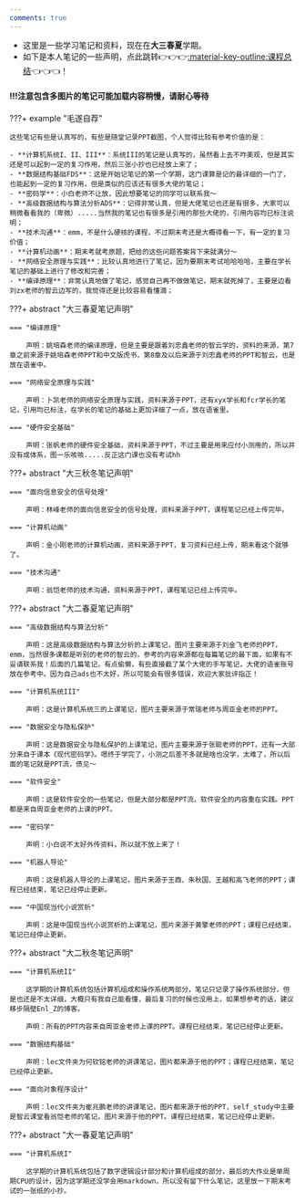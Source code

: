 ```yaml
---
comments: true
---
```

- 这里是一些学习笔记和资料，现在在**大三春夏**学期。
- 如下是本人笔记的一些声明，点此跳转👉👉👉[:material-key-outline:课程总结](./课程总结/index.md)👈👈👈！

#### !!!注意包含多图片的笔记可能加载内容稍慢，请耐心等待

???+ example "毛遂自荐"

    这些笔记有些是认真写的，有些是随堂记录PPT截图，个人觉得比较有参考价值的是：

    - **计算机系统I、II、III**：系统III的笔记是认真写的，虽然看上去不咋美观，但是其实还是可以起到一定的复习作用，然后三张小抄也已经放上来了；
    - **数据结构基础FDS**：这是开始记笔记的第一个学期，这门课算是记的最详细的一门了，也能起到一定的复习作用，但是类似的应该还有很多大佬的笔记；
    - **密码学**：小白老师不让放，因此想要笔记的同学可以联系我～
    - **高级数据结构与算法分析ADS**：记得非常认真，但是大佬笔记也还是有很多，大家可以稍微看看我的（卑微）.....当然我的笔记也有很多是引用的那些大佬的，引用内容均已标注说明；
    - **技术沟通**：emm，不是什么硬核的课程，不过期末考还是大概得看一下，有一定的复习价值；
    - **计算机动画**：期末考就考原题，把给的这些问题答案背下来就满分～
    - **网络安全原理与实践**：比较认真地进行了笔记，因为要期末考试哈哈哈哈，主要在学长笔记的基础上进行了修改和完善；
    - **编译原理**：非常认真地做了笔记，感觉自己再不做做笔记，期末就死掉了，主要是边看刘zx老师的智云边写的，我觉得还是比较容易看懂滴；

???+ abstract "大三春夏笔记声明"

    === "编译原理"

        声明：姚培森老师的编译原理，但是主要是跟着刘忠鑫老师的智云学的，资料的来源，第7章之前来源于姚培森老师PPT和中文版虎书，第8章及以后来源于刘忠鑫老师的PPT和智云，也是放在语雀中。

    === "网络安全原理与实践"

        声明：卜凯老师的网络安全原理与实践，资料来源于PPT，还有xyx学长和fcr学长的笔记，引用均已标注，在学长的笔记的基础上更加详细了一点，放在语雀里。

    === "硬件安全基础"

        声明：张帆老师的硬件安全基础，资料来源于PPT，不过主要是用来应付小测用的，所以并没有成体系，图一乐咳咳.....反正这门课也没有考试hh

???+ abstract "大三秋冬笔记声明"

    === "面向信息安全的信号处理"

        声明：林峰老师的面向信息安全的信号处理，资料来源于PPT，课程笔记已经上传完毕。

    === "计算机动画"

        声明：金小刚老师的计算机动画，资料来源于PPT，复习资料已经上传，期末看这个就够了。
    
    === "技术沟通"

        声明：翁恺老师的技术沟通，资料来源于PPT，课程笔记已经上传完毕。

???+ abstract "大二春夏笔记声明"

    === "高级数据结构与算法分析"

        声明：这是高级数据结构与算法分析的上课笔记，图片主要来源于刘金飞老师的PPT，emm，当然很多课都是听别的老师的智云的，参考的内容来源都在每篇笔记的最下面，如果有不妥请联系我！后面的几篇笔记，有点偷懒，有些直接截了某个大佬的手写笔记，大佬的语雀账号放在参考中。因为自己ads也不太好，所以可能会有很多错误，欢迎大家批评指正！

    === "计算机系统III"

        声明：这是计算机系统三的上课笔记，图片主要来源于常瑞老师与周亚金老师的PPT。

    === "数据安全与隐私保护"

        声明：这是数据安全与隐私保护的上课笔记，图片主要来源于张聪老师的PPT，还有一大部分来自于课本《现代密码学》。嗯终于学完了，小测之后差不多就是啥也没学，太难了，所以后面的笔记就是PPT流，债见～

    === "软件安全"

        声明：这是软件安全的一些笔记，但是大部分都是PPT流，软件安全的内容重在实践。PPT都是来自周亚金老师的上课的PPT。

    === "密码学"

        声明：小白说不太好外传资料，所以就不放上来了！

    === "机器人导论"

        声明：这是机器人导论的上课笔记，图片来源于王酉、朱秋国、王越和高飞老师的PPT；课程已经结束，笔记已经停止更新。

    === "中国现当代小说赏析"

        声明：这是中国现当代小说赏析的上课笔记，图片来源于黄擎老师的PPT；课程已经结束，笔记已经停止更新。

???+ abstract "大二秋冬笔记声明"

    === "计算机系统II"

        这学期的计算机系统包括计算机组成和操作系统两部分，笔记只记录了操作系统部分，但是也还是不太详细，大概只有我自己能看懂，最后复习的时候也没用上，如果想参考的话，建议移步隔壁Enl_Z的博客。

        声明：所有的PPT内容来自周亚金老师上课的PPT。课程已经结束，笔记已经停止更新。

    === "数据结构基础"

        声明：lec文件夹为何钦铭老师的讲课笔记，图片都来源于他的PPT；课程已经结束，笔记已经停止更新。

    === "面向对象程序设计"

        声明：lec文件夹为崔兆鹏老师的讲课笔记，图片都来源于他的PPT，self_study中主要是智云课堂看翁恺老师的笔记，图片来源于他的PPT。课程已经结束，笔记已经停止更新。

???+ abstract "大一春夏笔记声明"

    === "计算机系统I"

        这学期的计算机系统包括了数字逻辑设计部分和计算机组成的部分，最后的大作业是单周期CPU的设计，因为这学期还没学会用markdown，所以没有留下什么笔记，这里放一下期末考试的一张纸的小抄。